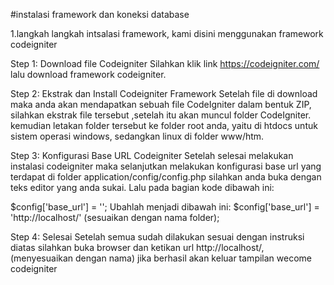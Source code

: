 #instalasi framework dan koneksi database

1.langkah langkah intsalasi framework, kami disini menggunakan framework codeigniter 

Step 1: Download file Codeigniter
Silahkan klik link https://codeigniter.com/ lalu download framework codeigniter.

Step 2: Ekstrak dan Install Codeigniter Framework
Setelah file di download maka anda akan mendapatkan sebuah file  CodeIgniter dalam bentuk ZIP, silahkan ekstrak file tersebut ,setelah itu akan muncul folder  CodeIgniter. kemudian letakan folder tersebut ke folder root anda, yaitu di htdocs untuk sistem operasi windows, sedangkan linux di folder www/htm.

Step 3: Konfigurasi Base URL Codeigniter
Setelah  selesai melakukan instalasi codeigniter maka selanjutkan melakukan konfigurasi base url yang terdapat di folder application/config/config.php silahkan anda buka dengan teks editor yang anda sukai. Lalu pada bagian kode dibawah ini:

$config['base_url'] = '';
Ubahlah menjadi dibawah ini:
$config['base_url'] = 'http://localhost/' (sesuaikan dengan nama folder);

Step 4: Selesai
Setelah semua sudah dilakukan sesuai dengan instruksi diatas silahkan buka browser dan ketikan url http://localhost/, (menyesuaikan dengan nama) jika berhasil akan keluar tampilan wecome codeigniter


